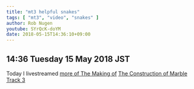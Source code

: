 ```yaml
---
title: "mt3 helpful snakes"
tags: [ "mt3", "video", "snakes" ]
author: Rob Nugen
youtube: SYrQcK-doYM
date: 2018-05-15T14:36:10+09:00
---
```


## 14:36 Tuesday 15 May 2018 JST

Today I livestreamed [more of The Making of](https://www.youtube.com/watch?v=R-sVbXsN3j8)
[The Construction of Marble Track 3](https://mt3s.robnugen.com/)
